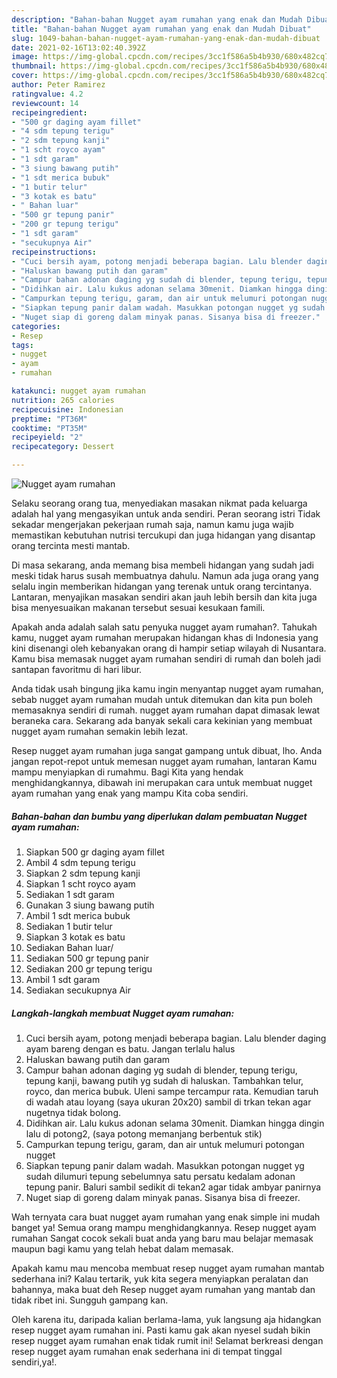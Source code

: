 ```yaml
---
description: "Bahan-bahan Nugget ayam rumahan yang enak dan Mudah Dibuat"
title: "Bahan-bahan Nugget ayam rumahan yang enak dan Mudah Dibuat"
slug: 1049-bahan-bahan-nugget-ayam-rumahan-yang-enak-dan-mudah-dibuat
date: 2021-02-16T13:02:40.392Z
image: https://img-global.cpcdn.com/recipes/3cc1f586a5b4b930/680x482cq70/nugget-ayam-rumahan-foto-resep-utama.jpg
thumbnail: https://img-global.cpcdn.com/recipes/3cc1f586a5b4b930/680x482cq70/nugget-ayam-rumahan-foto-resep-utama.jpg
cover: https://img-global.cpcdn.com/recipes/3cc1f586a5b4b930/680x482cq70/nugget-ayam-rumahan-foto-resep-utama.jpg
author: Peter Ramirez
ratingvalue: 4.2
reviewcount: 14
recipeingredient:
- "500 gr daging ayam fillet"
- "4 sdm tepung terigu"
- "2 sdm tepung kanji"
- "1 scht royco ayam"
- "1 sdt garam"
- "3 siung bawang putih"
- "1 sdt merica bubuk"
- "1 butir telur"
- "3 kotak es batu"
- " Bahan luar"
- "500 gr tepung panir"
- "200 gr tepung terigu"
- "1 sdt garam"
- "secukupnya Air"
recipeinstructions:
- "Cuci bersih ayam, potong menjadi beberapa bagian. Lalu blender daging ayam bareng dengan es batu. Jangan terlalu halus"
- "Haluskan bawang putih dan garam"
- "Campur bahan adonan daging yg sudah di blender, tepung terigu, tepung kanji, bawang putih yg sudah di haluskan. Tambahkan telur, royco, dan merica bubuk. Uleni sampe tercampur rata. Kemudian taruh di wadah atau loyang (saya ukuran 20x20) sambil di trkan tekan agar nugetnya tidak bolong."
- "Didihkan air. Lalu kukus adonan selama 30menit. Diamkan hingga dingin lalu di potong2, (saya potong memanjang berbentuk stik)"
- "Campurkan tepung terigu, garam, dan air untuk melumuri potongan nugget"
- "Siapkan tepung panir dalam wadah. Masukkan potongan nugget yg sudah dilumuri tepung sebelumnya satu persatu kedalam adonan tepung panir. Baluri sambil sedikit di tekan2 agar tidak ambyar panirnya"
- "Nuget siap di goreng dalam minyak panas. Sisanya bisa di freezer."
categories:
- Resep
tags:
- nugget
- ayam
- rumahan

katakunci: nugget ayam rumahan 
nutrition: 265 calories
recipecuisine: Indonesian
preptime: "PT36M"
cooktime: "PT35M"
recipeyield: "2"
recipecategory: Dessert

---
```



![Nugget ayam rumahan](https://img-global.cpcdn.com/recipes/3cc1f586a5b4b930/680x482cq70/nugget-ayam-rumahan-foto-resep-utama.jpg)

Selaku seorang orang tua, menyediakan masakan nikmat pada keluarga adalah hal yang mengasyikan untuk anda sendiri. Peran seorang istri Tidak sekadar mengerjakan pekerjaan rumah saja, namun kamu juga wajib memastikan kebutuhan nutrisi tercukupi dan juga hidangan yang disantap orang tercinta mesti mantab.

Di masa  sekarang, anda memang bisa membeli hidangan yang sudah jadi meski tidak harus susah membuatnya dahulu. Namun ada juga orang yang selalu ingin memberikan hidangan yang terenak untuk orang tercintanya. Lantaran, menyajikan masakan sendiri akan jauh lebih bersih dan kita juga bisa menyesuaikan makanan tersebut sesuai kesukaan famili. 



Apakah anda adalah salah satu penyuka nugget ayam rumahan?. Tahukah kamu, nugget ayam rumahan merupakan hidangan khas di Indonesia yang kini disenangi oleh kebanyakan orang di hampir setiap wilayah di Nusantara. Kamu bisa memasak nugget ayam rumahan sendiri di rumah dan boleh jadi santapan favoritmu di hari libur.

Anda tidak usah bingung jika kamu ingin menyantap nugget ayam rumahan, sebab nugget ayam rumahan mudah untuk ditemukan dan kita pun boleh memasaknya sendiri di rumah. nugget ayam rumahan dapat dimasak lewat beraneka cara. Sekarang ada banyak sekali cara kekinian yang membuat nugget ayam rumahan semakin lebih lezat.

Resep nugget ayam rumahan juga sangat gampang untuk dibuat, lho. Anda jangan repot-repot untuk memesan nugget ayam rumahan, lantaran Kamu mampu menyiapkan di rumahmu. Bagi Kita yang hendak menghidangkannya, dibawah ini merupakan cara untuk membuat nugget ayam rumahan yang enak yang mampu Kita coba sendiri.

<!--inarticleads1-->

##### Bahan-bahan dan bumbu yang diperlukan dalam pembuatan Nugget ayam rumahan:

1. Siapkan 500 gr daging ayam fillet
1. Ambil 4 sdm tepung terigu
1. Siapkan 2 sdm tepung kanji
1. Siapkan 1 scht royco ayam
1. Sediakan 1 sdt garam
1. Gunakan 3 siung bawang putih
1. Ambil 1 sdt merica bubuk
1. Sediakan 1 butir telur
1. Siapkan 3 kotak es batu
1. Sediakan  Bahan luar/
1. Sediakan 500 gr tepung panir
1. Sediakan 200 gr tepung terigu
1. Ambil 1 sdt garam
1. Sediakan secukupnya Air




<!--inarticleads2-->

##### Langkah-langkah membuat Nugget ayam rumahan:

1. Cuci bersih ayam, potong menjadi beberapa bagian. Lalu blender daging ayam bareng dengan es batu. Jangan terlalu halus
1. Haluskan bawang putih dan garam
1. Campur bahan adonan daging yg sudah di blender, tepung terigu, tepung kanji, bawang putih yg sudah di haluskan. Tambahkan telur, royco, dan merica bubuk. Uleni sampe tercampur rata. Kemudian taruh di wadah atau loyang (saya ukuran 20x20) sambil di trkan tekan agar nugetnya tidak bolong.
1. Didihkan air. Lalu kukus adonan selama 30menit. Diamkan hingga dingin lalu di potong2, (saya potong memanjang berbentuk stik)
1. Campurkan tepung terigu, garam, dan air untuk melumuri potongan nugget
1. Siapkan tepung panir dalam wadah. Masukkan potongan nugget yg sudah dilumuri tepung sebelumnya satu persatu kedalam adonan tepung panir. Baluri sambil sedikit di tekan2 agar tidak ambyar panirnya
1. Nuget siap di goreng dalam minyak panas. Sisanya bisa di freezer.




Wah ternyata cara buat nugget ayam rumahan yang enak simple ini mudah banget ya! Semua orang mampu menghidangkannya. Resep nugget ayam rumahan Sangat cocok sekali buat anda yang baru mau belajar memasak maupun bagi kamu yang telah hebat dalam memasak.

Apakah kamu mau mencoba membuat resep nugget ayam rumahan mantab sederhana ini? Kalau tertarik, yuk kita segera menyiapkan peralatan dan bahannya, maka buat deh Resep nugget ayam rumahan yang mantab dan tidak ribet ini. Sungguh gampang kan. 

Oleh karena itu, daripada kalian berlama-lama, yuk langsung aja hidangkan resep nugget ayam rumahan ini. Pasti kamu gak akan nyesel sudah bikin resep nugget ayam rumahan enak tidak rumit ini! Selamat berkreasi dengan resep nugget ayam rumahan enak sederhana ini di tempat tinggal sendiri,ya!.

